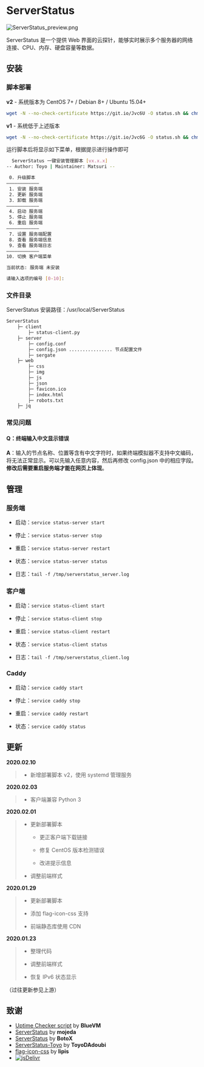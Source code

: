 # ServerStatus

![ServerStatus_preview.png](https://i.loli.net/2020/01/31/Iv47fYVSecxUCML.png)

ServerStatus 是一个提供 Web 界面的云探针，能够实时展示多个服务器的网络连接、CPU、内存、硬盘容量等数据。

## 安装

### 脚本部署

**v2** - 系统版本为 CentOS 7+ / Debian 8+ / Ubuntu 15.04+

```bash
wget -N --no-check-certificate https://git.io/Jvc6U -O status.sh && chmod +x status.sh && bash status.sh
```

**v1** - 系统低于上述版本

```bash
wget -N --no-check-certificate https://git.io/Jvc6G -O status.sh && chmod +x status.sh && bash status.sh
```

运行脚本后将显示如下菜单，根据提示进行操作即可

```bash
  ServerStatus 一键安装管理脚本 [vx.x.x]
-- Author: Toyo | Maintainer: Matsuri --

 0. 升级脚本
————————————
 1. 安装 服务端
 2. 更新 服务端
 3. 卸载 服务端
————————————
 4. 启动 服务端
 5. 停止 服务端
 6. 重启 服务端
————————————
 7. 设置 服务端配置
 8. 查看 服务端信息
 9. 查看 服务端日志
————————————
10. 切换 客户端菜单

当前状态: 服务端 未安装

请输入选项的编号 [0-10]:
```

### 文件目录

ServerStatus 安装路径：/usr/local/ServerStatus

```bash
ServerStatus
    ├─ client
        ├─ status-client.py
    ├─ server
        ├─ config.conf
        ├─ config.json ................ 节点配置文件
        ├─ sergate
    ├─ web
        ├─ css
        ├─ img
        ├─ js
        ├─ json
        ├─ favicon.ico
        ├─ index.html
        ├─ robots.txt
    ├─ jq
```

### 常见问题

#### Q：终端输入中文显示错误

**A**：输入的节点名称、位置等含有中文字符时，如果终端模拟器不支持中文编码，将无法正常显示。可以先输入任意内容，然后再修改 config.json 中的相应字段。**修改后需要重启服务端才能在网页上体现**。

## 管理

### 服务端

- 启动：`service status-server start`

- 停止：`service status-server stop`

- 重启：`service status-server restart`

- 状态：`service status-server status`

- 日志：`tail -f /tmp/serverstatus_server.log`

### 客户端

- 启动：`service status-client start`

- 停止：`service status-client stop`

- 重启：`service status-client restart`

- 状态：`service status-client status`

- 日志：`tail -f /tmp/serverstatus_client.log`

### Caddy

- 启动：`service caddy start`

- 停止：`service caddy stop`

- 重启：`service caddy restart`

- 状态：`service caddy status`

## 更新

**2020.02.10**

> - 新增部署脚本 v2，使用 systemd 管理服务

**2020.02.03**

> - 客户端兼容 Python 3

**2020.02.01**

> - 更新部署脚本
>   
>   - 更正客户端下载链接
>   
>   - 修复 CentOS 版本检测错误
>   
>   - 改进提示信息
> 
> - 调整前端样式

**2020.01.29**

> - 更新部署脚本
> 
> - 添加 flag-icon-css 支持
> 
> - 前端静态库使用 CDN

**2020.01.23**

> - 整理代码
> 
> - 调整前端样式
> 
> - 恢复 IPv6 状态显示

（过往更新参见上游）

## 致谢

* [Uptime Checker script](https://www.lowendtalk.com/discussion/comment/169690#Comment_169690) by **BlueVM**
* [ServerStatus](https://github.com/mojeda/ServerStatus) by **mojeda**
* [ServerStatus](https://github.com/BotoX/ServerStatus) by **BotoX**
* [ServerStatus-Toyo](https://github.com/ToyoDAdoubi/ServerStatus-Toyo) by **ToyoDAdoubi**
* [flag-icon-css](https://github.com/lipis/flag-icon-css) by **lipis**
* [![jsDelivr](https://www.jsdelivr.com/img/logo-horizontal.svg)](https://www.jsdelivr.com/)
